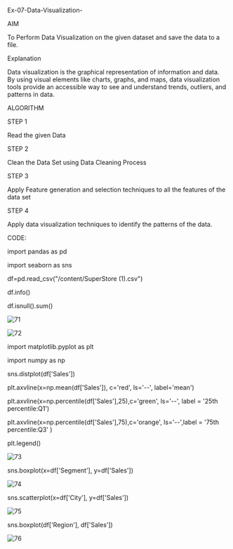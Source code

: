  Ex-07-Data-Visualization-

AIM

To Perform Data Visualization on the given dataset and save the data to a file. 

Explanation

Data visualization is the graphical representation of information and data. By using visual elements like charts, graphs, and maps, data visualization tools provide an 
accessible way to see and understand trends, outliers, and patterns in data.

ALGORITHM

STEP 1

Read the given Data

STEP 2

Clean the Data Set using Data Cleaning Process

STEP 3

Apply Feature generation and selection techniques to all the features of the data set

STEP 4

Apply data visualization techniques to identify the patterns of the data.

CODE:

import pandas as pd

import seaborn as sns

df=pd.read_csv("/content/SuperStore (1).csv")

df.info()

df.isnull().sum()

![71](https://user-images.githubusercontent.com/95409048/202892315-01047194-837a-4613-a498-d976b83a64e6.png)

![72](https://user-images.githubusercontent.com/95409048/202892330-c3406935-c7de-4d58-a6ea-ff3ff0fb1ba3.png)


import matplotlib.pyplot as plt

import numpy as np

sns.distplot(df['Sales'])

plt.axvline(x=np.mean(df['Sales']), c='red', ls='--', label='mean')

plt.axvline(x=np.percentile(df['Sales'],25),c='green', ls='--', label = '25th percentile:Q1')

plt.axvline(x=np.percentile(df['Sales'],75),c='orange', ls='--',label = '75th percentile:Q3' )

plt.legend()

![73](https://user-images.githubusercontent.com/95409048/202892334-26c6c539-4c22-4b1b-9a50-a82fe29f9f10.png)


sns.boxplot(x=df['Segment'], y=df['Sales'])

![74](https://user-images.githubusercontent.com/95409048/202892344-2d1207ac-b3e3-499f-bf37-06e9f386bf7c.png)


sns.scatterplot(x=df['City'], y=df['Sales'])

![75](https://user-images.githubusercontent.com/95409048/202892351-de952401-14e0-4a70-8385-fa96c48b142e.png)

sns.boxplot(df['Region'], df['Sales'])

![76](https://user-images.githubusercontent.com/95409048/202892356-6f7220cb-c79e-47e1-a7be-eab47ab444f3.png)




